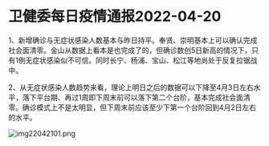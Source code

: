 # 卫健委每日疫情通报2022-04-20

1、新增确诊与无症状感染人数基本与昨日持平。奉贤、崇明基本上可以确认完成社会面清零。金山从数据上看本是也完成了的，但确诊数创5日新高的情况下，只有1例无症状感染似不可信。同时长宁、杨浦、宝山、松江等地尚处于反复拉锯战中。

2、从无症状感染人数趋势来看，理论上明日之后的数据可以下降至4月3日左右水平，落下平台期、再过1周即下周末前可以落下第二个台阶，基本完成社会面清零。确诊模式上不是太明显，但下周末前应该至少下第一个台阶回到4月2日左右的水平。

<img decoding="async" src="https://i0.wp.com/s2.loli.net/2022/05/02/mlVFpWez2EAtqCK.jpg?w=640&#038;ssl=1" alt="img22042101.png" data-recalc-dims="1" />

